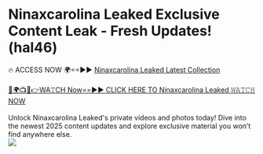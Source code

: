 # Ninaxcarolina Leaked Exclusive Content Leak - Fresh Updates! (hal46)

🔥 ACCESS NOW 🌍==►► <a href="https://tinyurl.com/kvy9nzfs" rel="nofollow">Ninaxcarolina Leaked Latest Collection</a>
<br><br>
[🔴🌍📺📱👉WA𝚃CH Now==►► CLICK HERE TO Ninaxcarolina Leaked 𝚆𝙰𝚃𝙲𝙷 NOW](https://tinyurl.com/kvy9nzfs)
<br><br>
Unlock Ninaxcarolina Leaked's private videos and photos today! Dive into the newest 2025 content updates and explore exclusive material you won’t find anywhere else.
<br>
<a href="https://tinyurl.com/kvy9nzfs" rel="nofollow" data-target="animated-image.originalLink"><img src="https://camo.githubusercontent.com/8a4f000d20f83aca3bf7ec5f350d767afa0574a8a352519fd8cfa583a6f93a33/68747470733a2f2f692e696d6775722e636f6d2f644a486b345a712e676966" data-canonical-src="https://i.imgur.com/dJHk4Zq.gif" style="max-width: 100%; display: inline-block;" data-target="animated-image.originalImage"></a>
<br>
